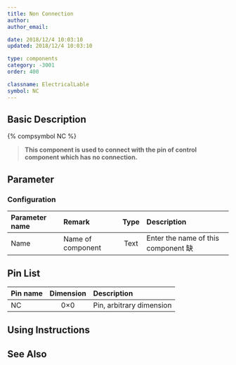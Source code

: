 ```yaml
---
title: Non Connection
author:
author_email:

date: 2018/12/4 10:03:10
updated: 2018/12/4 10:03:10

type: components
category: -3001
order: 400

classname: ElectricalLable
symbol: NC
---
```


## Basic Description

{% compsymbol NC %}

> **This component is used to connect with the pin of control component which has no connection.**

## Parameter

### Configuration

| Parameter name | Remark            | Type | Description                         |
| :------------- | :---------------- | :--: | :---------------------------------- |
| Name           | Name of component | Text | Enter the name of this component 缺 |

## Pin List

| Pin name | Dimension | Description              |
| :------- | :-------: | :----------------------- |
| NC       |    0×0    | Pin, arbitrary dimension |

## Using Instructions

## See Also
